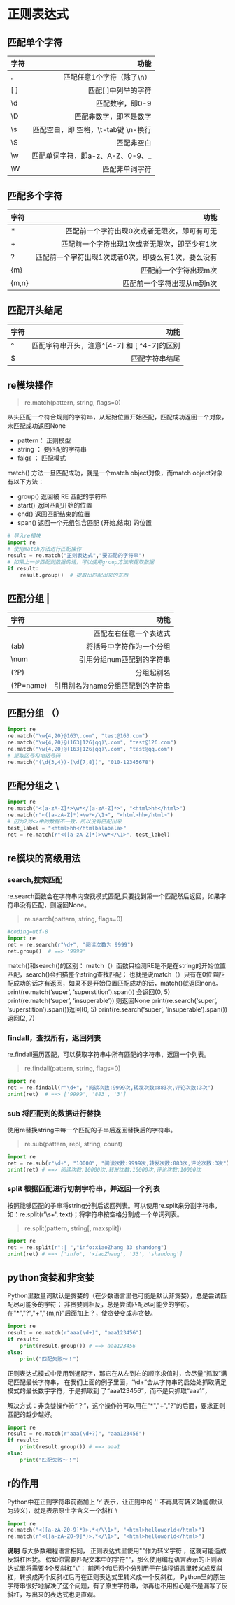 # 正则表达式

## 匹配单个字符

| 字符 | 功能 |
|:--- | ---:|
|. |匹配任意1个字符（除了\n）|
|[ ] |匹配[ ]中列举的字符|
|\d |匹配数字，即0-9|
|\D |匹配⾮数字，即不是数字|
|\s |匹配空⽩，即 空格，\t-tab键 \n-换⾏|
|\S |匹配⾮空⽩|
|\w |匹配单词字符，即a-z、A-Z、0-9、_|
|\W |匹配⾮单词字符|

## 匹配多个字符

| 字符 | 功能 |
|:--- | ---:|
|* |匹配前⼀个字符出现0次或者⽆限次，即可有可⽆|
|+ |匹配前⼀个字符出现1次或者⽆限次，即⾄少有1次|
|? |匹配前⼀个字符出现1次或者0次，即要么有1次，要么没有|
|{m} |匹配前⼀个字符出现m次|
|{m,n} |匹配前⼀个字符出现从m到n次|

## 匹配开头结尾

| 字符 | 功能 |
|:--- | ---:|
|^ |匹配字符串开头，注意^[4-7] 和 [ ^4-7]的区别|
|$ |匹配字符串结尾|

## re模块操作
> re.match(pattern, string, flags=0)

从头匹配⼀个符合规则的字符串，从起始位置开始匹配，匹配成功返回⼀个对象，未匹配成功返回None
- pattern： 正则模型
- string ： 要匹配的字符串
- falgs ： 匹配模式

match() ⽅法⼀旦匹配成功，就是⼀个match object对象，⽽match object对象有以下⽅法：
- group() 返回被 RE 匹配的字符串
- start() 返回匹配开始的位置
- end() 返回匹配结束的位置
- span() 返回⼀个元组包含匹配 (开始,结束) 的位置

```python
# 导⼊re模块
import re
# 使⽤match⽅法进⾏匹配操作
result = re.match("正则表达式","要匹配的字符串")
# 如果上⼀步匹配到数据的话，可以使⽤group⽅法来提取数据
if result:
    result.group()  # 提取出匹配出来的东西
```

## 匹配分组 | 

| 字符 | 功能 |
|:--- | ---:|
|  |匹配左右任意⼀个表达式|
|(ab) |将括号中字符作为⼀个分组|
|\num |引⽤分组num匹配到的字符串|
|(?P<name>) |分组起别名|
|(?P=name) |引⽤别名为name分组匹配到的字符串|

## 匹配分组 （）
```python
import re
re.match("\w{4,20}@163\.com", "test@163.com")
re.match("\w{4,20}@(163|126|qq)\.com", "test@126.com")
re.match("\w{4,20}@(163|126|qq)\.com", "test@qq.com")
# 提取区号和电话号码
re.match("(\d{3,4})-(\d{7,8})", "010-12345678")
```

## 匹配分组之 \
```python
import re
re.match("<[a-zA-Z]*>\w*</[a-zA-Z]*>", "<html>hh</html>")
re.match(r"<([a-zA-Z]*)>\w*</\1>", "<html>hh</html>")
# 因为2对<>中的数据不⼀致，所以没有匹配出来
test_label = "<html>hh</htmlbalabala>"
ret = re.match(r"<([a-zA-Z]*)>\w*</\1>", test_label)
```

## re模块的⾼级⽤法
### search,搜索匹配
re.search函数会在字符串内查找模式匹配,只要找到第⼀个匹配然后返回，如果字符串没有匹配，则返回None。
> re.search(pattern, string, flags=0)

```python
#coding=utf-8
import re
ret = re.search(r"\d+", "阅读次数为 9999")
ret.group()  # ==> '9999'
```
match()和search()的区别：
match（）函数只检测RE是不是在string的开始位置匹配，search()会扫描整个string查找匹配；
也就是说match（）只有在0位置匹配成功的话才有返回，如果不是开始位置匹配成功的话，match()就返回none。
print(re.match(‘super’, ‘superstition’).span()) 会返回(0, 5)
print(re.match(‘super’, ‘insuperable’)) 则返回None
print(re.search(‘super’, ‘superstition’).span())返回(0, 5)
print(re.search(‘super’, ‘insuperable’).span())返回(2, 7)

### findall，查找所有，返回列表
re.findall遍历匹配，可以获取字符串中所有匹配的字符串，返回⼀个列表。
> re.findall(pattern, string, flags=0)

```python
import re
ret = re.findall(r"\d+", "阅读次数:9999次,转发次数:883次,评论次数:3次")
print(ret)  # ==> ['9999', '883', '3']
```

### sub 将匹配到的数据进⾏替换
使⽤re替换string中每⼀个匹配的⼦串后返回替换后的字符串。
> re.sub(pattern, repl, string, count)

```python
import re
ret = re.sub(r"\d+", "10000", "阅读次数:9999次,转发次数:883次,评论次数:3次")
print(ret) # ==> 阅读次数:10000次,转发次数:10000次,评论次数:10000次
```

### split 根据匹配进⾏切割字符串，并返回⼀个列表
按照能够匹配的⼦串将string分割后返回列表。可以使⽤re.split来分割字符串，如：re.split(r'\s+', text)；将字符串按空格分割成⼀个单词列表。
> re.split(pattern, string[, maxsplit])

```python
import re
ret = re.split(r":| ","info:xiaoZhang 33 shandong")
print(ret) # ==> ['info', 'xiaoZhang', '33', 'shandong']
```

## python贪婪和⾮贪婪
Python⾥数量词默认是贪婪的（在少数语⾔⾥也可能是默认⾮贪婪），总是尝试匹配尽可能多的字符；
⾮贪婪则相反，总是尝试匹配尽可能少的字符。
在"*","?","+","{m,n}"后⾯加上？，使贪婪变成⾮贪婪。
```python
import re
result = re.match(r"aaa(\d+)", "aaa123456")
if result:
    print(result.group()) # ==> aaa123456
else:
    print("匹配失败～！")
```
正则表达式模式中使⽤到通配字，那它在从左到右的顺序求值时，会尽量“抓取”满⾜匹配最⻓字符串，
在我们上⾯的例⼦⾥⾯，“\d+”会从字符串的启始处抓取满⾜模式的最⻓数字字符，于是抓取到
了“aaa123456”，⽽不是只抓取“aaa1”，

解决⽅式：⾮贪婪操作符“？”，这个操作符可以⽤在"*","+","?"的后⾯，要求正则匹配的越少越好。
```python
import re
result = re.match(r"aaa(\d+?)", "aaa123456")
if result:
    print(result.group()) # ==> aaa1
else:
    print("匹配失败～！")
```

## r的作⽤
Python中在正则字符串前⾯加上 ‘r‘ 表示，让正则中的 '\' 不再具有转义功能(默认为转义)，就是表示原⽣字含义⼀个斜杠 \

```python
import re
re.match("<([a-zA-Z0-9]*)>.*</\\1>", "<html>helloworld</html>")
re.match(r"<([a-zA-Z0-9]*)>.*</\1>", "<html>helloworld</html>")
```
**说明**
与⼤多数编程语⾔相同， 正则表达式⾥使⽤"\"作为转义字符 ，这就可能造成反斜杠困扰。
假如你需要匹配⽂本中的字符"\"，那么使⽤编程语⾔表示的正则表达式⾥将需要4个反斜杠"\\"：
前两个和后两个分别⽤于在编程语⾔⾥转义成反斜杠，转换成两个反斜杠后再在正则表达式⾥转义成⼀个反斜杠。
Python⾥的原⽣字符串很好地解决了这个问题，有了原⽣字符串，你再也不⽤担⼼是不是漏写了反斜杠，写出来的表达式也更直观。